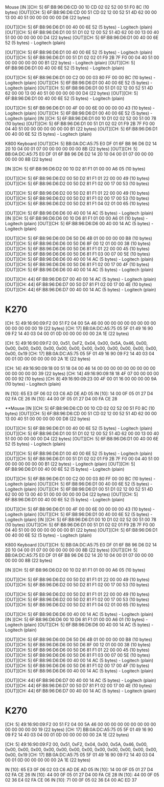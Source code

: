 Mouse
[IN ][CH:  5]  6F:B8:96:D6:CD  00 10 CD 02 02 52 00 51 F0 8C (10 bytes)
[OUT][CH:  5]  6F:B8:96:D6:CD  00 51 CD 02 12 00 52 51 4D 62 00 00 13 00 40 51 00 00 00 00 00 D8 (22 bytes)

[OUT][CH:  5]  6F:B8:96:D6:D1  00 40 00 6E 52 (5 bytes) - Logitech (plain)
[OUT][CH:  5]  6F:B8:96:D6:D1  00 51 D1 02 12 00 52 51 4D 62 00 00 13 00 40 51 00 00 00 00 00 D4 (22 bytes)
[OUT][CH:  5]  6F:B8:96:D6:D1  00 40 00 6E 52 (5 bytes) - Logitech (plain)

[OUT][CH:  5]  6F:B8:96:D6:D1  00 40 00 6E 52 (5 bytes) - Logitech (plain)
[OUT][CH:  5]  6F:B8:96:D6:D1  00 51 D1 02 02 01 F9 2B 7F F0 00 04 40 51 00 00 00 00 00 00 00 B1 (22 bytes) - Logitech (plain)
[OUT][CH:  5]  6F:B8:96:D6:D1  00 40 00 6E 52 (5 bytes) - Logitech (plain)

[OUT][CH:  5]  6F:B8:96:D6:D1  00 C2 00 00 03 80 FF 00 00 BC (10 bytes) - Logitech (plain)
[OUT][CH:  5]  6F:B8:96:D6:D1  00 40 00 6E 52 (5 bytes) - Logitech (plain)
[OUT][CH:  5]  6F:B8:96:D6:D1  00 51 D1 02 12 00 52 51 4D 62 00 00 13 00 40 51 00 00 00 00 00 D4 (22 bytes)
[OUT][CH:  5]  6F:B8:96:D6:D1  00 40 00 6E 52 (5 bytes) - Logitech (plain)

[OUT][CH:  5]  6F:B8:96:D6:D1  00 4F 00 00 6E 00 00 00 00 43 (10 bytes) - Logitech (plain)
[OUT][CH:  5]  6F:B8:96:D6:D1  00 40 00 6E 52 (5 bytes) - Logitech (plain)
[IN ][CH:  5]  6F:B8:96:D6:D1  00 10 D1 02 02 52 00 51 00 78 (10 bytes)
[OUT][CH:  5]  6F:B8:96:D6:D1  00 51 D1 02 02 01 F9 2B 7F F0 00 04 40 51 00 00 00 00 00 00 00 B1 (22 bytes)
[OUT][CH:  5]  6F:B8:96:D6:D1  00 40 00 6E 52 (5 bytes) - Logitech (plain)

K800 Keyboard
[OUT][CH:  5]  BB:0A:DC:A5:75  E0 DF 01 6F B8 96 D6 D2 14 20 10 04 00 01 07 00 00 00 00 00 00 8B (22 bytes)
[OUT][CH:  5]  BB:0A:DC:A5:75  E0 DF 01 6F B8 96 D6 D2 14 20 10 04 00 01 07 00 00 00 00 00 00 8B (22 bytes)

[IN ][CH:  5]  6F:B8:96:D6:D2  00 10 D2 81 F1 01 00 00 A6 05 (10 bytes)

[OUT][CH:  5]  6F:B8:96:D6:D2  00 50 D2 81 F1 01 22 00 00 49 (10 bytes)
[OUT][CH:  5]  6F:B8:96:D6:D2  00 50 D2 81 F1 02 00 17 00 53 (10 bytes)

[OUT][CH:  5]  6F:B8:96:D6:D2  00 50 D2 81 F1 01 22 00 00 49 (10 bytes)
[OUT][CH:  5]  6F:B8:96:D6:D2  00 50 D2 81 F1 02 00 17 00 53 (10 bytes)
[OUT][CH:  5]  6F:B8:96:D6:D2  00 50 D2 81 F1 04 02 01 00 65 (10 bytes)


[OUT][CH:  5]  6F:B8:96:D6:D6  00 40 00 14 AC (5 bytes) - Logitech (plain)
[IN ][CH:  5]  6F:B8:96:D6:D6  00 10 D6 81 F1 01 00 00 A6 01 (10 bytes) - Logitech (plain)
[OUT][CH:  5]  6F:B8:96:D6:D6  00 40 00 14 AC (5 bytes) - Logitech (plain)

[OUT][CH:  5]  6F:B8:96:D6:00  D6 50 D6 4B 01 00 00 00 00 B8 (10 bytes)
[OUT][CH:  5]  6F:B8:96:D6:D6  00 50 D6 8F 00 12 01 00 00 38 (10 bytes)
[OUT][CH:  5]  6F:B8:96:D6:D6  00 50 D6 81 F1 01 22 00 00 45 (10 bytes)
[OUT][CH:  5]  6F:B8:96:D6:D6  00 50 D6 81 F1 03 00 07 00 5E (10 bytes)
[OUT][CH:  5]  6F:B8:96:D6:D6  00 40 00 14 AC (5 bytes) - Logitech (plain)
[OUT][CH:  5]  6F:B8:96:D6:D6  00 50 D6 81 F1 02 00 17 00 4F (10 bytes)
[OUT][CH:  5]  6F:B8:96:D6:D6  00 40 00 14 AC (5 bytes) - Logitech (plain)

[OUT][CH: 44]  6F:B8:96:D6:D7  00 40 00 14 AC (5 bytes) - Logitech (plain)
[OUT][CH: 44]  6F:B8:96:D6:D7  00 50 D7 81 F1 02 00 17 00 4E (10 bytes)
[OUT][CH: 44]  6F:B8:96:D6:D7  00 40 00 14 AC (5 bytes) - Logitech (plain)

# K270
[CH:  5]  49:16:90:09:F2  00 51 F2 04 00 5A 46 00 00 00 00 00 00 00 00 00 00 00 00 00 00 19 (22 bytes)
[CH: 17]  BB:0A:DC:A5:75  05 5F 01 49 16 90 09 F2 14 40 03 04 00 01 0D 00 00 00 00 00 2A 1E (22 bytes)

[CH:  5]  49:16:90:09:F2  00, 0x51, 0xF2, 0x04, 0x00, 0x5A, 0x46, 0x00, 0x00, 0x00, 0x00, 0x00, 0x00, 0x00, 0x00, 0x00, 0x00, 0x00, 0x00, 0x00, 0x00, 0x19
[CH: 17]  BB:0A:DC:A5:75  05 5F 01 49 16 90 09 F2 14 40 03 04 00 01 0D 00 00 00 00 00 2A 1E (22 bytes)

[CH: 14]  49:16:90:09:18  00 51 18 04 00 46 14 00 00 00 00 00 00 00 00 00 00 00 00 00 00 39 (22 bytes)
[CH: 14]  49:16:90:09:18  18 4F 07 00 00 00 00 00 00 92 (10 bytes)
[CH:  8]  49:16:90:09:23  00 4F 00 01 16 00 00 00 00 9A (10 bytes) - Logitech (plain)

IN [10]:                  65   E3 0F 06 02 03 C6 AD DE AD 05
IN [10]:                  14   00 0F 05 01 27 D4 02 FA CE 26
IN [10]:                  44   00 0F 05 01 27 D4 00 FA CE 28


**Mouse
[IN ][CH:  5]  6F:B8:96:D6:CD  00 10 CD 02 02 52 00 51 F0 8C (10 bytes)
[OUT][CH:  5]  6F:B8:96:D6:CD  00 51 CD 02 12 00 52 51 4D 62 00 00 13 00 40 51 00 00 00 00 00 D8 (22 bytes)

[OUT][CH:  5]  6F:B8:96:D6:D1  00 40 00 6E 52 (5 bytes) - Logitech (plain)
[OUT][CH:  5]  6F:B8:96:D6:D1  00 51 D1 02 12 00 52 51 4D 62 00 00 13 00 40 51 00 00 00 00 00 D4 (22 bytes)
[OUT][CH:  5]  6F:B8:96:D6:D1  00 40 00 6E 52 (5 bytes) - Logitech (plain)

[OUT][CH:  5]  6F:B8:96:D6:D1  00 40 00 6E 52 (5 bytes) - Logitech (plain)
[OUT][CH:  5]  6F:B8:96:D6:D1  00 51 D1 02 02 01 F9 2B 7F F0 00 04 40 51 00 00 00 00 00 00 00 B1 (22 bytes) - Logitech (plain)
[OUT][CH:  5]  6F:B8:96:D6:D1  00 40 00 6E 52 (5 bytes) - Logitech (plain)

[OUT][CH:  5]  6F:B8:96:D6:D1  00 C2 00 00 03 80 FF 00 00 BC (10 bytes) - Logitech (plain)
[OUT][CH:  5]  6F:B8:96:D6:D1  00 40 00 6E 52 (5 bytes) - Logitech (plain)
[OUT][CH:  5]  6F:B8:96:D6:D1  00 51 D1 02 12 00 52 51 4D 62 00 00 13 00 40 51 00 00 00 00 00 D4 (22 bytes)
[OUT][CH:  5]  6F:B8:96:D6:D1  00 40 00 6E 52 (5 bytes) - Logitech (plain)

[OUT][CH:  5]  6F:B8:96:D6:D1  00 4F 00 00 6E 00 00 00 00 43 (10 bytes) - Logitech (plain)
[OUT][CH:  5]  6F:B8:96:D6:D1  00 40 00 6E 52 (5 bytes) - Logitech (plain)
[IN ][CH:  5]  6F:B8:96:D6:D1  00 10 D1 02 02 52 00 51 00 78 (10 bytes)
[OUT][CH:  5]  6F:B8:96:D6:D1  00 51 D1 02 02 01 F9 2B 7F F0 00 04 40 51 00 00 00 00 00 00 00 B1 (22 bytes)
[OUT][CH:  5]  6F:B8:96:D6:D1  00 40 00 6E 52 (5 bytes) - Logitech (plain)

K800 Keyboard
[OUT][CH:  5]  BB:0A:DC:A5:75  E0 DF 01 6F B8 96 D6 D2 14 20 10 04 00 01 07 00 00 00 00 00 00 8B (22 bytes)
[OUT][CH:  5]  BB:0A:DC:A5:75  E0 DF 01 6F B8 96 D6 D2 14 20 10 04 00 01 07 00 00 00 00 00 00 8B (22 bytes)

[IN ][CH:  5]  6F:B8:96:D6:D2  00 10 D2 81 F1 01 00 00 A6 05 (10 bytes)

[OUT][CH:  5]  6F:B8:96:D6:D2  00 50 D2 81 F1 01 22 00 00 49 (10 bytes)
[OUT][CH:  5]  6F:B8:96:D6:D2  00 50 D2 81 F1 02 00 17 00 53 (10 bytes)

[OUT][CH:  5]  6F:B8:96:D6:D2  00 50 D2 81 F1 01 22 00 00 49 (10 bytes)
[OUT][CH:  5]  6F:B8:96:D6:D2  00 50 D2 81 F1 02 00 17 00 53 (10 bytes)
[OUT][CH:  5]  6F:B8:96:D6:D2  00 50 D2 81 F1 04 02 01 00 65 (10 bytes)


[OUT][CH:  5]  6F:B8:96:D6:D6  00 40 00 14 AC (5 bytes) - Logitech (plain)
[IN ][CH:  5]  6F:B8:96:D6:D6  00 10 D6 81 F1 01 00 00 A6 01 (10 bytes) - Logitech (plain)
[OUT][CH:  5]  6F:B8:96:D6:D6  00 40 00 14 AC (5 bytes) - Logitech (plain)

[OUT][CH:  5]  6F:B8:96:D6:00  D6 50 D6 4B 01 00 00 00 00 B8 (10 bytes)
[OUT][CH:  5]  6F:B8:96:D6:D6  00 50 D6 8F 00 12 01 00 00 38 (10 bytes)
[OUT][CH:  5]  6F:B8:96:D6:D6  00 50 D6 81 F1 01 22 00 00 45 (10 bytes)
[OUT][CH:  5]  6F:B8:96:D6:D6  00 50 D6 81 F1 03 00 07 00 5E (10 bytes)
[OUT][CH:  5]  6F:B8:96:D6:D6  00 40 00 14 AC (5 bytes) - Logitech (plain)
[OUT][CH:  5]  6F:B8:96:D6:D6  00 50 D6 81 F1 02 00 17 00 4F (10 bytes)
[OUT][CH:  5]  6F:B8:96:D6:D6  00 40 00 14 AC (5 bytes) - Logitech (plain)

[OUT][CH: 44]  6F:B8:96:D6:D7  00 40 00 14 AC (5 bytes) - Logitech (plain)
[OUT][CH: 44]  6F:B8:96:D6:D7  00 50 D7 81 F1 02 00 17 00 4E (10 bytes)
[OUT][CH: 44]  6F:B8:96:D6:D7  00 40 00 14 AC (5 bytes) - Logitech (plain)

# K270
[CH:  5]  49:16:90:09:F2  00 51 F2 04 00 5A 46 00 00 00 00 00 00 00 00 00 00 00 00 00 00 19 (22 bytes)
[CH: 17]  BB:0A:DC:A5:75  05 5F 01 49 16 90 09 F2 14 40 03 04 00 01 0D 00 00 00 00 00 2A 1E (22 bytes)

[CH:  5]  49:16:90:09:F2  00, 0x51, 0xF2, 0x04, 0x00, 0x5A, 0x46, 0x00, 0x00, 0x00, 0x00, 0x00, 0x00, 0x00, 0x00, 0x00, 0x00, 0x00, 0x00, 0x00, 0x00, 0x19
[CH: 17]  BB:0A:DC:A5:75  05 5F 01 49 16 90 09 F2 14 40 03 04 00 01 0D 00 00 00 00 00 2A 1E (22 bytes)



IN [10]:                  65   E3 0F 06 02 03 C6 AD DE AD 05
IN [10]:                  14   00 0F 05 01 27 D4 02 FA CE 26
IN [10]:                  44   00 0F 05 01 27 D4 00 FA CE 28
IN [10]:                  44   00 0F 05 02 36 E4 02 FA CE 06
IN [10]:                  71   00 0F 05 02 36 E4 00 AC ED 37